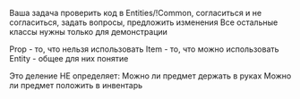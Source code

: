 Ваша задача проверить код в Entities/!Common, согласиться и не согласиться, задать вопросы, предложить изменения
Все остальные классы нужны только для демонстрации

Prop - то, что нельзя использовать
Item - то, что можно использовать
Entity - общее для них понятие

Это деление НЕ определяет:
Можно ли предмет держать в руках
Можно ли предмет положить в инвентарь
